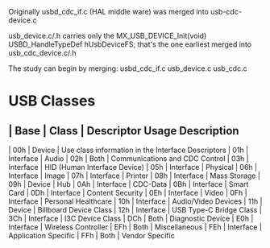 Originally usbd_cdc_if.c (HAL middle ware) was merged into usb-cdc-device.c

usb_device.c/.h carries only 
    the MX_USB_DEVICE_Init(void) 
    USBD_HandleTypeDef hUsbDeviceFS;
	that's the one earliest merged into usb_cdc_device.c/.h


The study can begin by merging:
	usbd_cdc_if.c
  usb_device.c
	usb_cdc.c

# USB Classes
| Base | Class      | Descriptor Usage Description
--------------------------------------------------
| 00h  | Device     | Use class information in the Interface Descriptors
| 01h  | Interface  | Audio
| 02h  | Both       | Communications and CDC Control
| 03h  | Interface  | HID (Human Interface Device)
| 05h  | Interface  | Physical
| 06h  | Interface  | Image
| 07h  | Interface  | Printer
| 08h  | Interface  | Mass Storage
| 09h  | Device     | Hub
| 0Ah  | Interface  | CDC-Data
| 0Bh  | Interface  | Smart Card
| 0Dh  | Interface  | Content Security
| 0Eh  | Interface  | Video
| 0Fh  | Interface  | Personal Healthcare
| 10h  | Interface  | Audio/Video Devices
| 11h  | Device     | Billboard Device Class
| 12h  | Interface  | USB Type-C Bridge Class
| 3Ch	 | Interface	| I3C Device Class
| DCh  | Both       | Diagnostic Device
| E0h  | Interface  | Wireless Controller
| EFh  | Both       | Miscellaneous
| FEh  | Interface  | Application Specific
| FFh  | Both       | Vendor Specific





